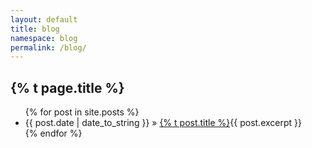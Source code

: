 ```yaml
---
layout: default
title: blog
namespace: blog
permalink: /blog/
---
```

<h2>{% t page.title %}</h2>
<ul>
  {% for post in site.posts %}
    <li><span>{{ post.date | date_to_string }}</span> &raquo; <a href="{{ site.baseurl }}{{post.url}}" title="{% t post.title %}">{% t post.title %}</a>{{ post.excerpt }}</li>
  {% endfor %}
    
</ul>
